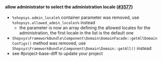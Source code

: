 #### allow administrator to select the administration locale ([#3577](https://github.com/shopsys/shopsys/pull/3577))

- `%shopsys.admin_locale%` container parameter was removed, use `%shopsys.allowed_admin_locales%` instead
    - the parameter is now an array defining the allowed locales for the administration, the first locale in the list is the default one
- `Shopsys\FrameworkBundle\Component\Domain\DomainFacade::getAllDomainConfigs()` method was removed, use `Shopsys\FrameworkBundle\Component\Domain\Domain::getAll()` instead
- see #project-base-diff to update your project
